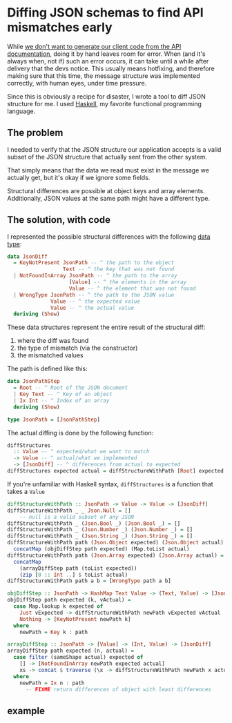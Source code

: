 # Diffing JSON schemas to find API mismatches early

While [we don't want to generate our client code from the API documentation](https://blog.novatec-gmbh.de/the-problems-with-swagger/),
doing it by hand leaves room for error.
When (and it's always when, not if) such an error occurs, it can take until a while after delivery that the devs notice.
This usually means hotfixing, and therefore making sure that this time, the message structure was implemented correctly, with human eyes, under time pressure.

Since this is obviously a recipe for disaster, I wrote a tool to diff JSON structure for me.
I used [Haskell](https://www.haskell.org), my favorite functional programming language.

## The problem

I needed to verify that the JSON structure our application accepts is a valid subset of the JSON structure that actually sent from the other system.

That simply means that the data we read must exist in the message we actually get, but it's okay if we ignore some fields.

Structural differences are possible at object keys and array elements.
Additionally, JSON values at the same path might have a different type.

## The solution, with code

I represented the possible structural differences with the following [data type](https://en.wikipedia.org/wiki/Algebraic_data_type):

```haskell
data JsonDiff
  = KeyNotPresent JsonPath -- ^ the path to the object
                  Text -- ^ the key that was not found
  | NotFoundInArray JsonPath -- ^ the path to the array
                    [Value] -- ^ the elements in the array
                    Value -- ^ the element that was not found
  | WrongType JsonPath -- ^ the path to the JSON value
              Value -- ^ the expected value
              Value -- ^ the actual value
  deriving (Show)
```

These data structures represent the entire result of the structural diff:

1. where the diff was found
2. the type of mismatch (via the constructor)
3. the mismatched values

The path is defined like this:

```haskell
data JsonPathStep
  = Root -- ^ Root of the JSON document
  | Key Text -- ^ Key of an object
  | Ix Int -- ^ Index of an array
  deriving (Show)

type JsonPath = [JsonPathStep]
```

The actual diffing is done by the following function:

```haskell
diffStructures
  :: Value -- ^ expected/what we want to match
  -> Value -- ^ actual/what we implemented
  -> [JsonDiff] -- ^ differences from actual to expected
diffStructures expected actual = diffStructureWithPath [Root] expected actual
```

If you're unfamiliar with Haskell syntax, `diffStructures` is a function that takes a `Value` 

```haskell
diffStructureWithPath :: JsonPath -> Value -> Value -> [JsonDiff]
diffStructureWithPath _ _ Json.Null = []
    -- null is a valid subset of any JSON
diffStructureWithPath _ (Json.Bool _) (Json.Bool _) = []
diffStructureWithPath _ (Json.Number _) (Json.Number _) = []
diffStructureWithPath _ (Json.String _) (Json.String _) = []
diffStructureWithPath path (Json.Object expected) (Json.Object actual) =
  concatMap (objDiffStep path expected) (Map.toList actual)
diffStructureWithPath path (Json.Array expected) (Json.Array actual) =
  concatMap
    (arrayDiffStep path (toList expected))
    (zip [0 :: Int ..] $ toList actual)
diffStructureWithPath path a b = [WrongType path a b]

objDiffStep :: JsonPath -> HashMap Text Value -> (Text, Value) -> [JsonDiff]
objDiffStep path expected (k, vActual) =
  case Map.lookup k expected of
    Just vExpected -> diffStructureWithPath newPath vExpected vActual
    Nothing -> [KeyNotPresent newPath k]
  where
    newPath = Key k : path

arrayDiffStep :: JsonPath -> [Value] -> (Int, Value) -> [JsonDiff]
arrayDiffStep path expected (n, actual) =
  case filter (sameShape actual) expected of
    [] -> [NotFoundInArray newPath expected actual]
    xs -> concat $ traverse (\x -> diffStructureWithPath newPath x actual) xs
  where
    newPath = Ix n : path
      -- FIXME return differences of object with least differences
```

## example
